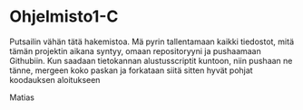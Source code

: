 # Ohjelmisto1-C
Putsailin vähän tätä hakemistoa.
Mä pyrin tallentamaan kaikki tiedostot, mitä tämän projektin aikana syntyy, omaan repositoryyni ja pushaamaan Githubiin.
Kun saadaan tietokannan alustusscriptit kuntoon, niin pushaan ne tänne, mergeen koko paskan ja forkataan siitä sitten hyvät pohjat koodauksen aloitukseen
 
Matias
